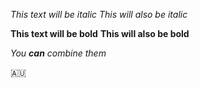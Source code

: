 *This text will be italic*
_This will also be italic_

**This text will be bold**
__This will also be bold__

_You **can** combine them_

:australia:
